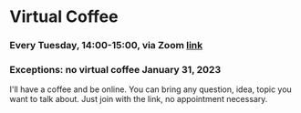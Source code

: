 # Virtual Coffee
### Every Tuesday, 14:00-15:00, via Zoom <a href='https://univienna.zoom.us/j/93796507934?pwd=VFg5dW9JbStPUml6WFVtOWJXV3phQT09'>link</a><br>
### Exceptions: no virtual coffee January 31, 2023

I'll have a coffee and be online. You can bring any question, idea, topic you want to talk about. Just join with the link, no appointment necessary.
